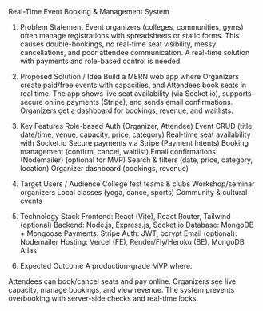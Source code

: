 Real-Time Event Booking & Management System
1. Problem Statement
Event organizers (colleges, communities, gyms) often manage registrations with spreadsheets or static forms. This causes double-bookings, no real-time seat visibility, messy cancellations, and poor attendee communication. A real-time solution with payments and role-based control is needed.

2. Proposed Solution / Idea
Build a MERN web app where Organizers create paid/free events with capacities, and Attendees book seats in real time. The app shows live seat availability (via Socket.io), supports secure online payments (Stripe), and sends email confirmations. Organizers get a dashboard for bookings, revenue, and waitlists.

3. Key Features
Role-based Auth (Organizer, Attendee)
Event CRUD (title, date/time, venue, capacity, price, category)
Real-time seat availability with Socket.io
Secure payments via Stripe (Payment Intents)
Booking management (confirm, cancel, waitlist)
Email confirmations (Nodemailer) (optional for MVP)
Search & filters (date, price, category, location)
Organizer dashboard (bookings, revenue)
4. Target Users / Audience
College fest teams & clubs
Workshop/seminar organizers
Local classes (yoga, dance, sports)
Community & cultural events
5. Technology Stack
Frontend: React (Vite), React Router, Tailwind (optional)
Backend: Node.js, Express.js, Socket.io
Database: MongoDB + Mongoose
Payments: Stripe
Auth: JWT, bcrypt
Email (optional): Nodemailer
Hosting: Vercel (FE), Render/Fly/Heroku (BE), MongoDB Atlas
6. Expected Outcome
A production-grade MVP where:

Attendees can book/cancel seats and pay online.
Organizers see live capacity, manage bookings, and view revenue.
The system prevents overbooking with server-side checks and real-time locks.
